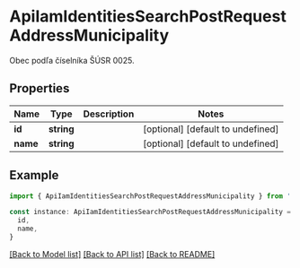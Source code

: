 # ApiIamIdentitiesSearchPostRequestAddressMunicipality

Obec podľa číselníka ŠÚSR 0025.

## Properties

| Name     | Type       | Description | Notes                             |
| -------- | ---------- | ----------- | --------------------------------- |
| **id**   | **string** |             | [optional] [default to undefined] |
| **name** | **string** |             | [optional] [default to undefined] |

## Example

```typescript
import { ApiIamIdentitiesSearchPostRequestAddressMunicipality } from './api'

const instance: ApiIamIdentitiesSearchPostRequestAddressMunicipality = {
  id,
  name,
}
```

[[Back to Model list]](../README.md#documentation-for-models) [[Back to API list]](../README.md#documentation-for-api-endpoints) [[Back to README]](../README.md)
